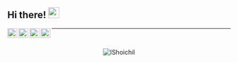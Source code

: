 ## Hi there! <img src="https://user-images.githubusercontent.com/78679833/133706462-41463c6c-bb57-41d0-a093-5bff564ed75c.gif" width="25px">
<a href="https://codeforces.com/profile/Shoichi">
  <img align="left" alt="Codeforces" width="22px" src="https://user-images.githubusercontent.com/78679833/133707139-11e93c25-b07a-4b58-89c5-8cfcf68b0425.png" />
</a>
<a href="https://leetcode.com/leningdenis">
  <img align="left" alt="LeetCode" width="22px" src="https://user-images.githubusercontent.com/78679833/133707002-0ef68324-bcb5-4b42-a315-9a95c932ca78.png" />
</a>
<a href="https://www.kaggle.com/shoi4i">
  <img align="left" alt="Kaggle" width="22px" src="https://user-images.githubusercontent.com/78679833/133707020-d93cb954-7cb5-4ec0-8ef2-eaf1d72a97a0.png" />
</a>
<a href="https://vk.com/lshoichil">
  <img align="left" alt="VK" width="22px" src="https://user-images.githubusercontent.com/78679833/133712989-f6ebe01f-3558-4848-98cb-8c26c2bc1f6f.png" />
</a>

______________________
<br />

<p align="center"> <img src="https://github-readme-stats.vercel.app/api?username=lShoichil&show_icons=true&theme=gotham" alt="lShoichil" />
